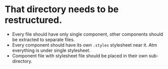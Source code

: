 # That directory needs to be restructured.

* Every file should have only single component, other components should be extracted to separate files.
* Every component should have its own `.styles` stylesheet near it. Atm everything is under single stylesheet.
* Component file with stylesheet file should be placed in their own sub-directory.